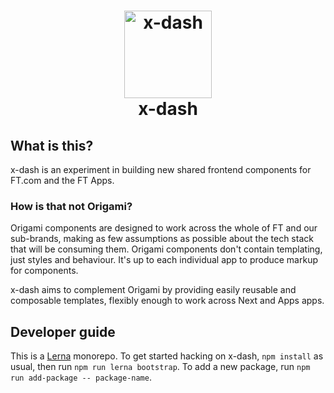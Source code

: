 <h1 align="center">
	<img src="https://avatars2.githubusercontent.com/t/2642512?s=280&v=4" width="140" alt="x-dash"><br>
	x-dash
</h1>

## What is this?

x-dash is an experiment in building new shared frontend components for FT.com and the FT Apps.

### How is that not Origami?

Origami components are designed to work across the whole of FT and our sub-brands, making as few assumptions as possible about the tech stack that will be consuming them. Origami components don't contain templating, just styles and behaviour. It's up to each individual app to produce markup for components.

x-dash aims to complement Origami by providing easily reusable and composable templates, flexibly enough to work across Next and Apps apps.

## Developer guide

This is a [Lerna](https://github.com/lerna/lerna) monorepo. To get started hacking on x-dash, `npm install` as usual, then run `npm run lerna bootstrap`. To add a new package, run `npm run add-package -- package-name`.
